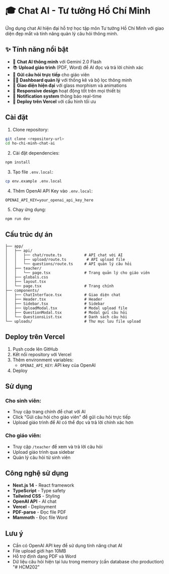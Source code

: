 # 🎓 Chat AI - Tư tưởng Hồ Chí Minh

Ứng dụng chat AI hiện đại hỗ trợ học tập môn Tư tưởng Hồ Chí Minh với giao diện đẹp mắt và tính năng quản lý câu hỏi thông minh.

## ✨ Tính năng nổi bật

- 🤖 **Chat AI thông minh** với Gemini 2.0 Flash
- 📚 **Upload giáo trình** (PDF, Word) để AI đọc và trả lời chính xác
- 💬 **Gửi câu hỏi trực tiếp** cho giáo viên
- 👨‍🏫 **Dashboard quản lý** với thống kê và bộ lọc thông minh
- 🎨 **Giao diện hiện đại** với glass morphism và animations
- 📱 **Responsive design** hoạt động tốt trên mọi thiết bị
- 🔔 **Notification system** thông báo real-time
- 🚀 **Deploy trên Vercel** với cấu hình tối ưu

## Cài đặt

1. Clone repository:
```bash
git clone <repository-url>
cd ho-chi-minh-chat-ai
```

2. Cài đặt dependencies:
```bash
npm install
```

3. Tạo file `.env.local`:
```bash
cp env.example .env.local
```

4. Thêm OpenAI API Key vào `.env.local`:
```
OPENAI_API_KEY=your_openai_api_key_here
```

5. Chạy ứng dụng:
```bash
npm run dev
```

## Cấu trúc dự án

```
├── app/
│   ├── api/
│   │   ├── chat/route.ts          # API chat với AI
│   │   ├── upload/route.ts         # API upload file
│   │   └── questions/route.ts     # API quản lý câu hỏi
│   ├── teacher/
│   │   └── page.tsx               # Trang quản lý cho giáo viên
│   ├── globals.css
│   ├── layout.tsx
│   └── page.tsx                   # Trang chính
├── components/
│   ├── ChatInterface.tsx          # Giao diện chat
│   ├── Header.tsx                 # Header
│   ├── Sidebar.tsx                # Sidebar
│   ├── UploadModal.tsx            # Modal upload file
│   ├── QuestionModal.tsx          # Modal gửi câu hỏi
│   └── QuestionsList.tsx          # Danh sách câu hỏi
└── uploads/                       # Thư mục lưu file upload
```

## Deploy trên Vercel

1. Push code lên GitHub
2. Kết nối repository với Vercel
3. Thêm environment variables:
   - `OPENAI_API_KEY`: API key của OpenAI
4. Deploy

## Sử dụng

### Cho sinh viên:
- Truy cập trang chính để chat với AI
- Click "Gửi câu hỏi cho giáo viên" để gửi câu hỏi trực tiếp
- Upload giáo trình để AI có thể đọc và trả lời chính xác hơn

### Cho giáo viên:
- Truy cập `/teacher` để xem và trả lời câu hỏi
- Upload giáo trình qua sidebar
- Quản lý câu hỏi từ sinh viên

## Công nghệ sử dụng

- **Next.js 14** - React framework
- **TypeScript** - Type safety
- **Tailwind CSS** - Styling
- **OpenAI API** - AI chat
- **Vercel** - Deployment
- **PDF-parse** - Đọc file PDF
- **Mammoth** - Đọc file Word

## Lưu ý

- Cần có OpenAI API key để sử dụng tính năng chat AI
- File upload giới hạn 10MB
- Hỗ trợ định dạng PDF và Word
- Dữ liệu câu hỏi hiện tại lưu trong memory (cần database cho production)
"# HCM202" 
